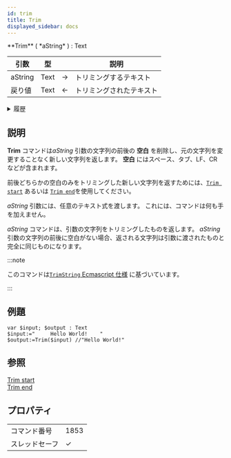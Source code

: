 ```yaml
---
id: trim
title: Trim
displayed_sidebar: docs
---
```


<!--REF #_command_.Trim.Syntax-->**Trim** ( *aString* ) : Text<!-- END REF-->

<!--REF #_command_.Trim.Params-->

| 引数      | 型    |                             | 説明           |
| ------- | ---- | --------------------------- | ------------ |
| aString | Text | &#8594; | トリミングするテキスト  |
| 戻り値     | Text | &#8592; | トリミングされたテキスト |

<!-- END REF-->

<details><summary>履歴</summary>

| リリース | 内容 |
| ---- | -- |
| 21   | 追加 |

</details>

## 説明

**Trim** コマンドは<!--REF #_command_.Trim.Summary-->*aString* 引数の文字列の前後の **空白** を削除し、元の文字列を変更することなく新しい文字列を返します<!-- END REF-->。 **空白** にはスペース、タブ、LF、CR などが含まれます。

前後どちらかの空白のみをトリミングした新しい文字列を返すためには、[`Trim start`](./trim-start.md) あるいは [`Trim end`](./trim-end.md)を使用してください。

*aString* 引数には、任意のテキスト式を渡します。 これには、コマンドは何も手を加えません。

*aString* コマンドは、引数の文字列をトリミングしたものを返します。 *aString* 引数の文字列の前後に空白がない場合、返される文字列は引数に渡されたものと完全に同じものになります。

:::note

このコマンドは[`TrimString` Ecmascript 仕様](https://tc39.es/ecma262/multipage/text-processing.html#sec-trimstring) に基づいています。

:::

## 例題

```4d
var $input; $output : Text
$input:="     Hello World!    "
$output:=Trim($input) //"Hello World!"
```

## 参照

[Trim start](./trim-start.md)\
[Trim end](./trim-end.md)

## プロパティ

|         |                             |
| ------- | --------------------------- |
| コマンド番号  | 1853                        |
| スレッドセーフ | &check; |


